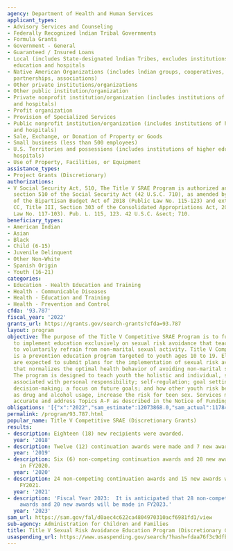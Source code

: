 ```yaml
---
agency: Department of Health and Human Services
applicant_types:
- Advisory Services and Counseling
- Federally Recognized lndian Tribal Governments
- Formula Grants
- Government - General
- Guaranteed / Insured Loans
- Local (includes State-designated lndian Tribes, excludes institutions of higher
  education and hospitals
- Native American Organizations (includes lndian groups, cooperatives, corporations,
  partnerships, associations)
- Other private institutions/organizations
- Other public institution/organization
- Private nonprofit institution/organization (includes institutions of higher education
  and hospitals)
- Profit organization
- Provision of Specialized Services
- Public nonprofit institution/organization (includes institutions of higher education
  and hospitals)
- Sale, Exchange, or Donation of Property or Goods
- Small business (less than 500 employees)
- U.S. Territories and possessions (includes institutions of higher education and
  hospitals)
- Use of Property, Facilities, or Equipment
assistance_types:
- Project Grants (Discretionary)
authorizations:
- V Social Security Act, 510, The Title V SRAE Program is authorized and funded by
  section 510 of the Social Security Act (42 U.S.C. 710), as amended by Section 50502
  of the Bipartisan Budget Act of 2018 (Public Law No. 115-123) and extended by Division
  CC, Title III, Section 303 of the Consolidated Appropriations Act, 2022 (Public
  Law No. 117-103). Pub. L. 115, 123. 42 U.S.C. &sect; 710.
beneficiary_types:
- American Indian
- Asian
- Black
- Child (6-15)
- Juvenile Delinquent
- Other Non-White
- Spanish Origin
- Youth (16-21)
categories:
- Education - Health Education and Training
- Health - Communicable Diseases
- Health - Education and Training
- Health - Prevention and Control
cfda: '93.787'
fiscal_year: '2022'
grants_url: https://grants.gov/search-grants?cfda=93.787
layout: program
objective: The purpose of the Title V Competitive SRAE Program is to fund projects
  to implement education exclusively on sexual risk avoidance that teaches youth participants
  to voluntarily refrain from non-marital sexual activity. Title V Competitive SRAE
  is a prevention education program targeted to youth ages 10 to 19. Eligible applicants
  are expected to submit plans for the implementation of sexual risk avoidance education
  that normalizes the optimal health behavior of avoiding non-marital sexual activity.
  The program is designed to teach youth the holistic and individual, societal benefits
  associated with personal responsibility; self-regulation; goal setting; healthy
  decision-making; a focus on future goals; and how other youth risk behaviors, such
  as drug and alcohol usage, increase the risk for teen sex. Services must be medically
  accurate and address Topics A-F as described in the Notice of Funding Opportunity.
obligations: '[{"x":"2022","sam_estimate":12073868.0,"sam_actual":11784417.0,"usa_spending_actual":10853941.33},{"x":"2023","sam_estimate":13482271.0,"sam_actual":0.0,"usa_spending_actual":11104381.48},{"x":"2024","sam_estimate":0.0,"sam_actual":0.0,"usa_spending_actual":8681536.55}]'
permalink: /program/93.787.html
popular_name: Title V Competitive SRAE (Discretionary Grants)
results:
- description: Eighteen (18) new recipients were awarded.
  year: '2018'
- description: Twelve (12) continuation awards were made and 7 new awards.
  year: '2019'
- description: Six (6) non-competing continuation awards and 28 new awards were made
    in FY2020.
  year: '2020'
- description: 24 non-competing continuation awards and 15 new awards were made in
    FY2021.
  year: '2021'
- description: 'Fiscal Year 2023:  It is anticipated that 28 non-competing continuation
    awards and 20 new awards will be made in FY2023.'
  year: '2023'
sam_url: https://sam.gov/fal/d0aec4c622ca4804970310acf6981fd1/view
sub-agency: Administration for Children and Families
title: Title V Sexual Risk Avoidance Education Program (Discretionary Grants)
usaspending_url: https://www.usaspending.gov/search/?hash=fdaa76f3c9dfb9aa4836012689279f27
---
```

